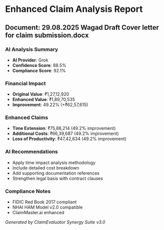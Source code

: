 # Enhanced Claim Analysis Report

## Document: 29.08.2025 Wagad Draft Cover letter for claim submission.docx

### AI Analysis Summary
- **AI Provider**: Grok
- **Confidence Score**: 88.5%
- **Compliance Score**: 92.1%

### Financial Impact
- **Original Value**: ₹1,27,12,920
- **Enhanced Value**: ₹1,89,70,535
- **Improvement**: 49.22% (+₹62,57,615)

### Enhanced Claims
- **Time Extension**: ₹75,88,214 (49.2% improvement)
- **Additional Costs**: ₹66,39,687 (49.2% improvement)
- **Loss of Productivity**: ₹47,42,634 (49.2% improvement)

### AI Recommendations
- Apply time impact analysis methodology
- Include detailed cost breakdown
- Add supporting documentation references
- Strengthen legal basis with contract clauses

### Compliance Notes
- FIDIC Red Book 2017 compliant
- NHAI HAM Model v2.0 compatible
- ClaimMaster.ai enhanced

*Generated by ClaimEvaluator Synergy Suite v3.0*
